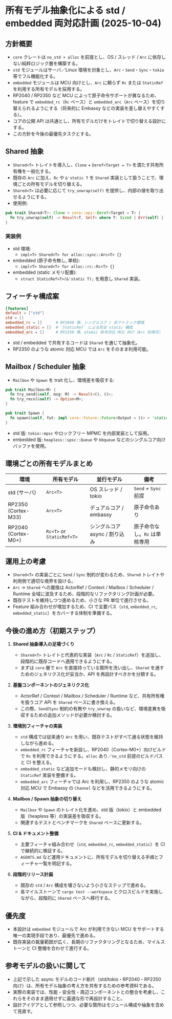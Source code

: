 # 所有モデル抽象化による std / embedded 両対応計画 (2025-10-04)

## 方針概要
- `core` クレートは `no_std + alloc` を前提とし、OS / スレッド / `Arc` に依存しない純粋ロジック層を構築する。
- `std` モジュールはサーバ／Linux 環境を対象とし、`Arc`・`Send`・`Sync`・`tokio` 等でフル機能化する。
- `embedded` モジュールは MCU 向けとし、`Arc` に頼らず `Rc` または `StaticRef` を利用する所有モデルを採用する。
- RP2040 / RP2350 など MCU によって原子命令サポートが異なるため、feature で `embedded_rc`（`Rc` ベース）と `embedded_arc`（`Arc` ベース）を切り替えられるようにする（将来的に Embassy などの実装を差し替えやすくする）。
- コアの公開 API は共通とし、所有モデルだけをトレイトで切り替える設計にする。
- この方針を今後の最優先タスクとする。

## Shared 抽象
- `Shared<T>` トレイトを導入し、`Clone` + `Deref<Target = T>` を満たす共有所有権を一般化する。
- 既存の `Arc` に加え、`Rc` や `&'static T` を `Shared` 実装として扱うことで、環境ごとの所有モデルを切り替える。
- `Shared<T>` は必要に応じて `try_unwrap(self)` を提供し、内部の値を取り出せるようにする。
- 使用例:

```rust
pub trait Shared<T>: Clone + core::ops::Deref<Target = T> {
  fn try_unwrap(self) -> Result<T, Self> where T: Sized { Err(self) }
}
```

### 実装例
- std 環境:
  - `impl<T> Shared<T> for alloc::sync::Arc<T> {}`
- embedded (原子命令無し, 単核):
  - `impl<T> Shared<T> for alloc::rc::Rc<T> {}`
- embedded (static メモリ配置):
  - `struct StaticRef<T>(&'static T);` を用意し `Shared` 実装。

## フィーチャ構成案

```toml
[features]
default = ["std"]
std = []
embedded_rc = []      # RP2040 等、シングルコア / 非アトミック環境
embedded_static = []  # `StaticRef` による完全 static 構成
embedded_arc = []     # RP2350 等、atomic 命令対応 MCU 向け（Arc 利用可）
```

- std / embedded で共有するコードは `Shared` を通じて抽象化。
- RP2350 のような atomic 対応 MCU では `Arc` をそのまま利用可能。

## Mailbox / Scheduler 抽象
- `Mailbox` や `Spawn` を trait 化し、環境差を吸収する:

```rust
pub trait Mailbox<M> {
  fn try_send(&self, msg: M) -> Result<(), ()>;
  fn try_recv(&self) -> Option<M>;
}

pub trait Spawn {
  fn spawn(&self, fut: impl core::future::Future<Output = ()> + 'static);
}
```

- std 版: `tokio::mpsc` やロックフリー MPMC を内部実装として採用。
- embedded 版: `heapless::spsc::Queue` や `bbqueue` などのシングルコア向けバッファを使用。

## 環境ごとの所有モデルまとめ

| 環境              | 所有モデル          | 並行モデル                     | 備考                          |
|-------------------|---------------------|--------------------------------|-------------------------------|
| std (サーバ)       | `Arc<T>`            | OS スレッド / tokio            | `Send` + `Sync` 前提          |
| RP2350 (Cortex-M33)| `Arc<T>`            | デュアルコア / embassy         | 原子命令あり                  |
| RP2040 (Cortex-M0+)| `Rc<T>` or `StaticRef<T>` | シングルコア async / 割り込み | 原子命令なし。`Rc` は単核専用 |

## 運用上の考慮
- `Shared<T>` の実装ごとに `Send` / `Sync` 制約が変わるため、`Shared` トレイトや利用側で適切な境界を設ける。
- `Arc` → `Shared` への置換は ActorRef / Context / Mailbox / Scheduler / Runtime 全域に波及するため、段階的なリファクタリング計画が必要。
- 既存テストを維持しつつ進めるため、小さな PR 単位で進行させる。
- Feature 組み合わせが増加するため、CI で主要パス（`std`, `embedded_rc`, `embedded_static`）をカバーする体制を準備する。

## 今後の進め方（初期ステップ）
1. **Shared 抽象導入の足場づくり**
   - `Shared<T>` トレイトと代表的な実装（`Arc` / `Rc` / `StaticRef`）を追加し、段階的に既存コードへ適用できるようにする。
   - まずは `core` 層で `Arc` を直接持っている箇所を洗い出し、`Shared` を通すためのジェネリクス化が妥当か、API を再設計すべきかを分類する。

2. **基盤コンポーネントのジェネリクス化**
   - ActorRef / Context / Mailbox / Scheduler / Runtime など、共有所有権を扱うコア API を `Shared` ベースに書き換える。
   - この際、`Send`/`Sync` 制約の有無や `try_unwrap` の扱いなど、環境差異を吸収するための追加メソッドが必要か検討する。

3. **環境別フィーチャの実装**
   - `std` 構成では従来通り `Arc` を用い、既存テストがすべて通る状態を維持しながら進める。
   - `embedded_rc` フィーチャを新設し、RP2040（Cortex-M0+）向けビルドで `Rc` を利用できるようにする。`alloc` あり／`no_std` 前提のビルドパスと CI を整える。
   - `embedded_static` など追加モードも検討し、静的メモリ向けの `StaticRef` 実装を整備する。
   - `embedded_arc` フィーチャでは Arc を利用し、RP2350 のような atomic 対応 MCU で Embassy の `Channel` などを活用できるようにする。

4. **Mailbox / Spawn 抽象の切り替え**
   - `Mailbox` や `Spawn` のトレイト化を進め、std 版（tokio）と embedded 版（heapless 等）の実装差を吸収する。
   - 関連するテストとベンチマークを `Shared` ベースに更新する。

5. **CI & ドキュメント整備**
   - 主要フィーチャ組み合わせ（`std`, `embedded_rc`, `embedded_static`）を CI で継続的に検証する。
   - `AGENTS.md` など運用ドキュメントに、所有モデルを切り替える手順とフィーチャ一覧を明記する。

6. **段階的リリース計画**
   - 既存の `std` / `Arc` 構成を壊さないよう小さなステップで進める。
   - 各マイルストーンで `cargo test --workspace` とクロスビルドを実施しながら、段階的に `Shared` ベースへ移行する。

## 優先度
- 本設計は `embedded` モジュールで Arc が利用できない MCU をサポートする唯一の実現手段であり、最優先で進める。
- 既存実装の裁量範囲が広く、長期のリファクタリングとなるため、マイルストーンと CI 整備を合わせて進行する。

## 参考モデルの扱いに関して
- 上記で示した async モデルのコード断片（std/tokio・RP2040・RP2350 向け）は、所有モデル抽象の考え方を共有するための参考資料である。
- 実際の実装では、性能・安全性・周辺コンポーネントとの整合を考慮し、これらをそのまま適用せずに最適な形で再設計すること。
- 設計アイデアとして参照しつつ、必要な箇所はモジュール構成や抽象を含めて見直す。
